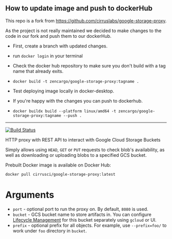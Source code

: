 ## How to update image and push to dockerHub

This repo is a fork from https://github.com/cirruslabs/google-storage-proxy.

As the project is not really maintained we decided to make changes to the code in our fork and push them to our dockerHub.

- First, create a branch with updated changes.

- run `docker login` in your terminal

- Check the docker hub repository to make sure you don't build with a tag name that already exits.

- `docker build -t zencargo/google-storage-proxy:tagname .`

- Test deploying image locally in docker-desktop.

- If you're happy with the changes you can push to dockerhub.

- `docker buildx build --platform linux/amd64 -t zencargo/google-storage-proxy:tagname --push .`

---
[![Build Status](https://api.cirrus-ci.com/github/cirruslabs/google-storage-proxy.svg)](https://cirrus-ci.com/github/cirruslabs/google-storage-proxy)

HTTP proxy with REST API to interact with Google Cloud Storage Buckets

Simply allows using `HEAD`, `GET` or `PUT` requests to check blob's availability, as well as downloading or uploading
blobs to a specified GCS bucket.

Prebuilt Docker image is available on Docker Hub:

```bash
docker pull cirrusci/google-storage-proxy:latest
```

# Arguments

* `port` - optional port to run the proxy on. By default, `8080` is used.
* `bucket` - GCS bucket name to store artifacts in. You can configure [Lifecycle Management](https://cloud.google.com/storage/docs/lifecycle)
   for this bucket separately using `gcloud` or UI.
* `prefix` - optional prefix for all objects. For example, use `--prefix=foo/` to work under `foo` directory in `bucket`.
